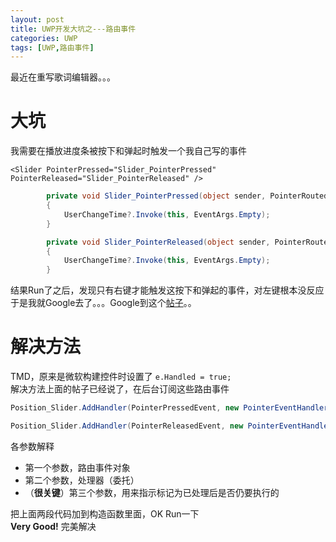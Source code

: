 ```yaml
---
layout: post
title: UWP开发大坑之---路由事件
categories: UWP
tags: [UWP,路由事件]
---
```


最近在重写歌词编辑器。。。   
    
大坑
====================================
     
我需要在播放进度条被按下和弹起时触发一个我自己写的事件

```XAML
<Slider PointerPressed="Slider_PointerPressed" PointerReleased="Slider_PointerReleased" />
```

```C#
        private void Slider_PointerPressed(object sender, PointerRoutedEventArgs e)
        {
            UserChangeTime?.Invoke(this, EventArgs.Empty);
        }

        private void Slider_PointerReleased(object sender, PointerRoutedEventArgs e)
        {
            UserChangeTime?.Invoke(this, EventArgs.Empty);
        }
```
结果Run了之后，发现只有右键才能触发这按下和弹起的事件，对左键根本没反应   
于是我就Google去了。。。Google到这个[帖子](http://stackoverflow.com/questions/14767020/pointerpressed-not-working-on-left-click)。。   
    
解决方法
====================================

TMD，原来是微软构建控件时设置了 `e.Handled = true;`  
解决方法上面的帖子已经说了，在后台订阅这些路由事件
```C#
Position_Slider.AddHandler(PointerPressedEvent, new PointerEventHandler((s, e) => UserChangeTime?.Invoke(this, EventArgs.Empty)), true);

Position_Slider.AddHandler(PointerReleasedEvent, new PointerEventHandler((s, e) => UserChangeTime?.Invoke(this, EventArgs.Empty)), true);
```

各参数解释
- 第一个参数，路由事件对象
- 第二个参数，处理器（委托）
- （**很关键**）第三个参数，用来指示标记为已处理后是否仍要执行的

把上面两段代码加到构造函数里面，OK Run一下  
**Very Good!** 完美解决
